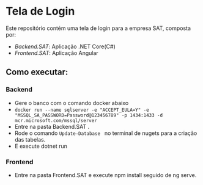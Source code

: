 # Tela de Login

Este repositório contém uma tela de login para a empresa SAT, composta por:

- *Backend.SAT*: Aplicação .NET Core(C#)
- *Frontend.SAT*: Aplicação Angular

## Como executar:

### Backend
- Gere o banco com o  comando docker abaixo
-   ``` docker run --name sqlserver -e "ACCEPT_EULA=Y" -e "MSSQL_SA_PASSWORD=Password@123456789" -p 1434:1433 -d mcr.microsoft.com/mssql/server ```
- Entre na pasta Backend.SAT .
- Rode  o comando ```Update-Database ``` no terminal de nugets para a criação das tabelas.
- E execute dotnet run

### Frontend
- Entre na pasta Frontend.SAT e execute npm install seguido de ng serve.
